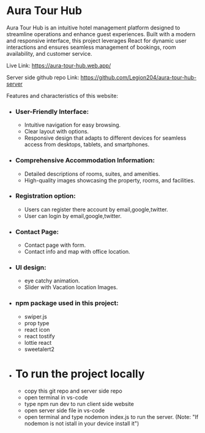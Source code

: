 # Aura Tour Hub

Aura Tour Hub is an intuitive hotel management platform designed to streamline operations and enhance guest experiences. Built with a modern and responsive interface, this project leverages React for dynamic user interactions and ensures seamless management of bookings, room availability, and customer service.

Live Link: https://aura-tour-hub.web.app/

Server side github repo Link: https://github.com/Legion204/aura-tour-hub-server

 Features and characteristics of this website:

- ### User-Friendly Interface:
  - Intuitive navigation for easy browsing.
  - Clear layout with options.
  - Responsive design that adapts to different devices for seamless access from desktops, tablets, and smartphones.

- ### Comprehensive Accommodation Information:
  - Detailed descriptions of rooms, suites, and amenities.
  - High-quality images showcasing the property, rooms, and facilities.

- ### Registration option:
   - Users can register there account by email,google,twitter.
   - User can login by email,google,twitter.

- ### Contact Page:
   - Contact page with form.
   - Contact info and map with office location.

- ### UI design:
   - eye catchy animation.
   - Slider with Vacation location Images.

- ### npm package used in this project:
    - swiper.js
    - prop type
    - react icon
    - react tostify
    - lottie react
    - sweetalert2
- # To run the project locally
    - copy this git repo and server side repo  
    - open terminal in vs-code  
    - type npm run dev to run client side website  
    - open server side file in vs-code  
    - open terminal and type nodemon index.js to run the server. (Note: "If nodemon is not istall in your device install it")  
